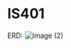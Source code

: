 # IS401
ERD:
![image (2)](https://github.com/user-attachments/assets/b4e1e338-3996-41bb-9e05-767b2935e821)
